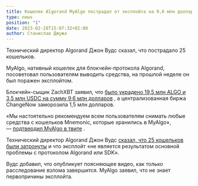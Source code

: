 ```yaml
---
title: Кошелек Algorand MyAlgo пострадал от эксплойта на 9,6 млн долларов
type: news
position: "1"
date: 2023-02-28T15:07:32+02:00
author: Станислав Джужа
---
```

Технический директор Algorand Джон Вудс сказал, что пострадало 25 кошельков.

MyAlgo, нативный кошелек для блокчейн-протокола Algorand, посоветовал пользователям выводить средства, на прошлой неделе он был поражен эксплойтом.

Блокчейн-сыщик ZachXBT заявил, что [было украдено 19,5 млн ALGO и 3,5 млн USDC на сумму 9,6 млн долларов](https://twitter.com/zachxbt/status/1630375691886686208) , а централизованная биржа ChangeNow заморозила 1,5 млн долларов.

«Мы настоятельно рекомендуем всем пользователям снимать любые средства с кошельков Mnemonic, которые хранились в MyAlgo», — [подтвердил MyAlgo в твите](https://twitter.com/myalgo_/status/1630185695791706120) .

Технический директор Algorand Джон Вудс [сказал, что 25 кошельков были затронуты](https://twitter.com/JohnAlanWoods/status/1630301913693540355?ref_src=twsrc%5Etfw%7Ctwcamp%5Etweetembed%7Ctwterm%5E1630301913693540355%7Ctwgr%5Eeca057e1d6fd37dd9d0539793c57366b17eb1eee%7Ctwcon%5Es1_&ref_url=https%3A%2F%2Fwww.fxstreet.com%2Fcryptocurrencies%2Fnews%2Falgorand-fights-fud-from-92-million-hack-wallet-provider-urges-users-to-withdraw-funds-202302280737) и что эксплойт «не является результатом основной проблемы с протоколом Algorand или SDK».

Вудс добавил, что опубликует поясняющее видео, как только расследование взлома завершится. MyAlgo заявил, что не знает первопричины эксплойта.